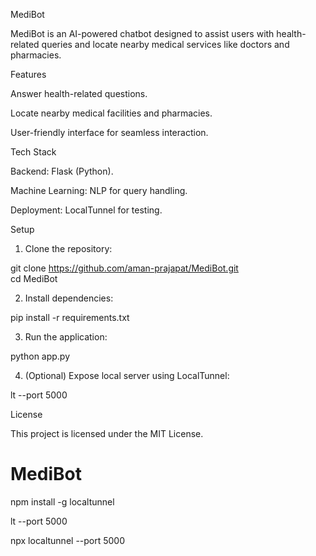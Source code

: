 

MediBot

MediBot is an AI-powered chatbot designed to assist users with health-related queries and locate nearby medical services like doctors and pharmacies.

Features

Answer health-related questions.

Locate nearby medical facilities and pharmacies.

User-friendly interface for seamless interaction.


Tech Stack

Backend: Flask (Python).

Machine Learning: NLP for query handling.

Deployment: LocalTunnel for testing.


Setup

1. Clone the repository:

git clone https://github.com/aman-prajapat/MediBot.git  
cd MediBot


2. Install dependencies:

pip install -r requirements.txt


3. Run the application:

python app.py


4. (Optional) Expose local server using LocalTunnel:

lt --port 5000



License

This project is licensed under the MIT License.




# MediBot
npm install -g localtunnel

lt --port 5000

npx localtunnel --port 5000
